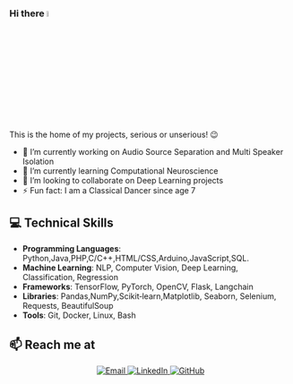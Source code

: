 ### Hi there <img src="https://media.giphy.com/media/hvRJCLFzcasrR4ia7z/giphy.gif" width="5%">
This is the home of my projects, serious or unserious! 😉

- 🔭 I’m currently working on Audio Source Separation and Multi Speaker Isolation
- 🌱 I’m currently learning Computational Neuroscience
- 👯 I’m looking to collaborate on Deep Learning projects
- ⚡ Fun fact: I am a Classical Dancer since age 7


## 💻 Technical Skills
- **Programming Languages**: Python,Java,PHP,C/C++,HTML/CSS,Arduino,JavaScript,SQL.
- **Machine Learning**: NLP, Computer Vision, Deep Learning, Classification, Regression
- **Frameworks**: TensorFlow, PyTorch, OpenCV, Flask, Langchain
- **Libraries**:  Pandas,NumPy,Scikit‑learn,Matplotlib, Seaborn, Selenium, Requests, BeautifulSoup
- **Tools**: Git, Docker, Linux, Bash

## 📫 Reach me at

<p align="center">
  <a href="mailto:rushika.madala@outlook.com">
    <img src="https://ziadoua.github.io/m3-Markdown-Badges/badges/Mail/mail3.svg" alt="Email"/>
  </a>
  <a href="https://linkedin.com/in/rushikamadala">
    <img src="https://ziadoua.github.io/m3-Markdown-Badges/badges/LinkedIn/linkedin2.svg" alt="LinkedIn"/>
  </a>
  <a href="https://github.com/Rushika-Madala">
    <img src="https://ziadoua.github.io/m3-Markdown-Badges/badges/Github/github3.svg" alt="GitHub"/>
  </a>
</p>

